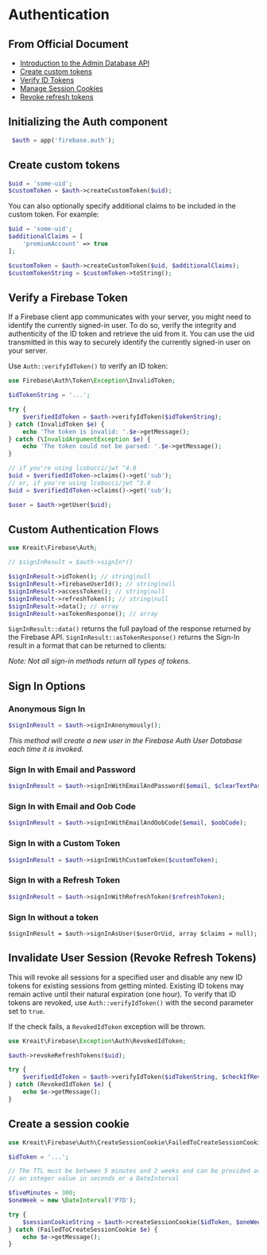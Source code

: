 # Authentication

## From Official Document

- [Introduction to the Admin Database API](https://firebase.google.com/docs/database/admin/start)
- [Create custom tokens](https://firebase.google.com/docs/auth/admin/create-custom-tokens)
- [Verify ID Tokens](https://firebase.google.com/docs/auth/admin/verify-id-tokens)
- [Manage Session Cookies](https://firebase.google.com/docs/auth/admin/manage-cookies)
- [Revoke refresh tokens](https://firebase.google.com/docs/auth/admin/manage-sessions#revoke_refresh_tokens)

## Initializing the Auth component

```php
 $auth = app('firebase.auth');
```

## Create custom tokens

```php
$uid = 'some-uid';
$customToken = $auth->createCustomToken($uid);
```

You can also optionally specify additional claims to be included in the custom token. For example:

```php
$uid = 'some-uid';
$additionalClaims = [
    'premiumAccount' => true
];

$customToken = $auth->createCustomToken($uid, $additionalClaims);
$customTokenString = $customToken->toString();
```

## Verify a Firebase Token

If a Firebase client app communicates with your server, you might need to identify the currently signed-in user. To do so, verify the integrity and authenticity of the ID token and retrieve the uid from it. You can use the uid transmitted in this way to securely identify the currently signed-in user on your server.

Use `Auth::verifyIdToken()` to verify an ID token:

```php
use Firebase\Auth\Token\Exception\InvalidToken;

$idTokenString = '...';

try {
    $verifiedIdToken = $auth->verifyIdToken($idTokenString);
} catch (InvalidToken $e) {
    echo 'The token is invalid: '.$e->getMessage();
} catch (\InvalidArgumentException $e) {
    echo 'The token could not be parsed: '.$e->getMessage();
}

// if you're using lcobucci/jwt ^4.0
$uid = $verifiedIdToken->claims()->get('sub');
// or, if you're using lcobucci/jwt ^3.0
$uid = $verifiedIdToken->claims()->get('sub');

$user = $auth->getUser($uid);
```

## Custom Authentication Flows

```php
use Kreait\Firebase\Auth;

// $signInResult = $auth->signIn*()

$signInResult->idToken(); // string|null
$signInResult->firebaseUserId(); // string|null
$signInResult->accessToken(); // string|null
$signInResult->refreshToken(); // string|null
$signInResult->data(); // array
$signInResult->asTokenResponse(); // array
```

`SignInResult::data()` returns the full payload of the response returned by the Firebase API.
`SignInResult::asTokenResponse()` returns the Sign-In result in a format that can be returned to clients:

*Note: Not all sign-in methods return all types of tokens.*

## Sign In Options

### Anonymous Sign In

```php
$signInResult = $auth->signInAnonymously();
```

*This method will create a new user in the Firebase Auth User Database each time it is invoked.*

### Sign In with Email and Password

```php
$signInResult = $auth->signInWithEmailAndPassword($email, $clearTextPassword);
```

### Sign In with Email and Oob Code

```php
$signInResult = $auth->signInWithEmailAndOobCode($email, $oobCode);
```

### Sign In with a Custom Token

```php
$signInResult = $auth->signInWithCustomToken($customToken);
```

### Sign In with a Refresh Token

```php
$signInResult = $auth->signInWithRefreshToken($refreshToken);
```

### Sign In without a token

```
$signInResult = $auth->signInAsUser($userOrUid, array $claims = null);
```

## Invalidate User Session (Revoke Refresh Tokens)

This will revoke all sessions for a specified user and disable any new ID tokens for existing sessions from getting minted. Existing ID tokens may remain active until their natural expiration (one hour). To verify that ID tokens are revoked, use `Auth::verifyIdToken()` with the second parameter set to `true`.

If the check fails, a `RevokedIdToken` exception will be thrown.

```php
use Kreait\Firebase\Exception\Auth\RevokedIdToken;

$auth->revokeRefreshTokens($uid);

try {
    $verifiedIdToken = $auth->verifyIdToken($idTokenString, $checkIfRevoked = true);
} catch (RevokedIdToken $e) {
    echo $e->getMessage();
}
```

## Create a session cookie

```php
use Kreait\Firebase\Auth\CreateSessionCookie\FailedToCreateSessionCookie;

$idToken = '...';

// The TTL must be between 5 minutes and 2 weeks and can be provided as
// an integer value in seconds or a DateInterval

$fiveMinutes = 300;
$oneWeek = new \DateInterval('P7D');

try {
    $sessionCookieString = $auth->createSessionCookie($idToken, $oneWeek);
} catch (FailedToCreateSessionCookie $e) {
    echo $e->getMessage();
}
```
